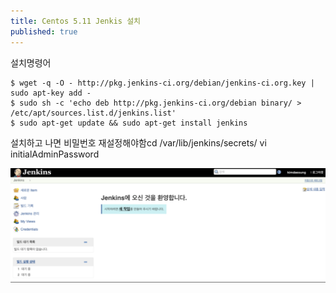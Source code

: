 ```yaml
---
title: Centos 5.11 Jenkis 설치
published: true
---
```



설치명령어

```
$ wget -q -O - http://pkg.jenkins-ci.org/debian/jenkins-ci.org.key | sudo apt-key add -
$ sudo sh -c 'echo deb http://pkg.jenkins-ci.org/debian binary/ > /etc/apt/sources.list.d/jenkins.list'
$ sudo apt-get update && sudo apt-get install jenkins
```

설치하고 나면 비밀번호 재설정해야함cd /var/lib/jenkins/secrets/ vi initialAdminPassword


![](/assets/imgs/2017/04/18/201704180117.png)
